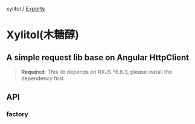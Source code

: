 xylitol / [Exports](modules.md)

# Xylitol(木糖醇)

## A simple request lib base on Angular HttpClient

> **Required**: This lib depends on RXJS ^6.6.3, please install the dependency first

## API
### factory
